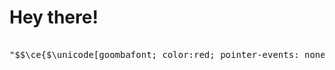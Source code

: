 <h1> Hey there! </h1>

<pre>
<!---->
"$$\ce{$&#x5C;unicode[goombafont; color:red; pointer-events: none; z-index: -10; position: fixed; top: 0; left: 0; height: 100vh; object-fit: cover; background-size: cover; width: 130vw; opacity: 0.5; background: url('https://github.com/obfuscated-D/obfuscated-D/assets/nier.png?raw=true);]{x0000}$}$$"
  <!----->
</pre>
